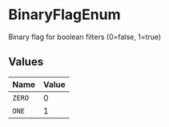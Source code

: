 # BinaryFlagEnum

Binary flag for boolean filters (0=false, 1=true)


## Values

| Name   | Value  |
| ------ | ------ |
| `ZERO` | 0      |
| `ONE`  | 1      |